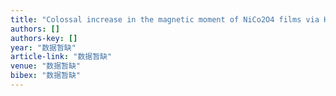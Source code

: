 ```yaml
---
title: "Colossal increase in the magnetic moment of NiCo2O4 films via He-ion irradiation"
authors: []
authors-key: []
year: "数据暂缺"
article-link: "数据暂缺"
venue: "数据暂缺"
bibex: "数据暂缺"
---
```

